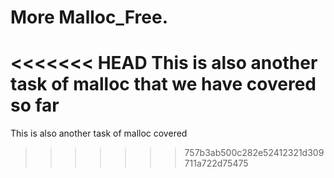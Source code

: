 # More Malloc_Free.
<<<<<<< HEAD
This is also another task of malloc that we have covered so far
=======
This is also another task of malloc covered 
>>>>>>> 757b3ab500c282e52412321d309711a722d75475
